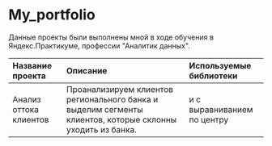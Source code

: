 # My_portfolio

Данные проекты были выполнены мной в ходе обучения в Яндекс.Практикуме, профессии "Аналитик данных".

| Название проекта      | Описание                               | Используемые библиотеки     |
| :-------------------- | :------------------------------------- |:----------------------------|
| Анализ оттока клиентов| Проанализируем клиентов регионального банка и выделим сегменты клиентов, которые склонны уходить из банка.                 | и с выравниванием по центру|
